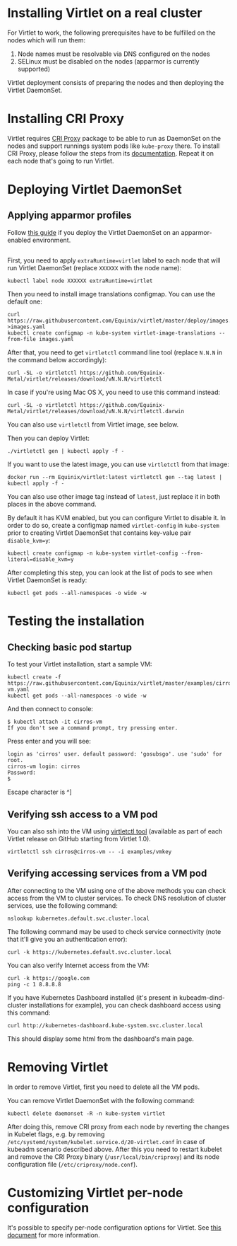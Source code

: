 # Installing Virtlet on a real cluster

For Virtlet to work, the following prerequisites have to be fulfilled
on the nodes which will run them:

1. Node names must be resolvable via DNS configured on the nodes
1. SELinux must be disabled on the nodes (apparmor is currently supported)

Virtlet deployment consists of preparing the nodes and then deploying
the Virtlet DaemonSet.

# Installing CRI Proxy

Virtlet requires [CRI Proxy](https://github.com/Mirantis/criproxy)
package to be able to run as DaemonSet on the nodes and support
runnings system pods like `kube-proxy` there. To install CRI Proxy,
please follow the steps from its
[documentation](https://github.com/Mirantis/criproxy/blob/master/README.md).
Repeat it on each node that's going to run Virtlet.

# Deploying Virtlet DaemonSet

## Applying apparmor profiles
Follow [this guide](apparmor) if you deploy
the Virtlet DaemonSet on an apparmor-enabled environment.
##

First, you need to apply `extraRuntime=virtlet` label to each node that will run Virtlet DaemonSet (replace `XXXXXX` with the node name):
```
kubectl label node XXXXXX extraRuntime=virtlet
```

Then you need to install image translations configmap. You can use the default one:
```
curl https://raw.githubusercontent.com/Equinix/virtlet/master/deploy/images.yaml >images.yaml
kubectl create configmap -n kube-system virtlet-image-translations --from-file images.yaml
```

After that, you need to get `virtletctl` command line tool (replace `N.N.N` in the command below accordingly):
```
curl -SL -o virtletctl https://github.com/Equinix-Metal/virtlet/releases/download/vN.N.N/virtletctl
```
In case if you're using Mac OS X, you need to use this command instead:
```
curl -SL -o virtletctl https://github.com/Equinix-Metal/virtlet/releases/download/vN.N.N/virtletctl.darwin
```
You can also use `virtletctl` from Virtlet image, see below.

Then you can deploy Virtlet:
```
./virtletctl gen | kubectl apply -f -
```

If you want to use the latest image, you can use `virtletctl` from that image:
```
docker run --rm Equinix/virtlet:latest virtletctl gen --tag latest | kubectl apply -f -
```
You can also use other image tag instead of `latest`, just replace it in both places
in the above command.

By default it has KVM enabled, but you can configure Virtlet to
disable it.  In order to do so, create a configmap named
`virtlet-config` in `kube-system` prior to creating Virtlet DaemonSet
that contains key-value pair `disable_kvm=y`:
```
kubectl create configmap -n kube-system virtlet-config --from-literal=disable_kvm=y
```

After completing this step, you can look at the list of pods to see
when Virtlet DaemonSet is ready:
```
kubectl get pods --all-namespaces -o wide -w
```

# Testing the installation

## Checking basic pod startup

To test your Virtlet installation, start a sample VM:
```
kubectl create -f https://raw.githubusercontent.com/Equinix/virtlet/master/examples/cirros-vm.yaml
kubectl get pods --all-namespaces -o wide -w
```

And then connect to console:
```
$ kubectl attach -it cirros-vm
If you don't see a command prompt, try pressing enter.
```

Press enter and you will see:

```
login as 'cirros' user. default password: 'gosubsgo'. use 'sudo' for root.
cirros-vm login: cirros
Password:
$
```

Escape character is ^]

## Verifying ssh access to a VM pod

You can also ssh into the VM using
[virtletctl tool](../../reference/virtletctl/) (available as part
of each Virtlet release on GitHub starting from Virtlet 1.0).

```
virtletctl ssh cirros@cirros-vm -- -i examples/vmkey
```

## Verifying accessing services from a VM pod

After connecting to the VM using one of the above methods you can check access
from the VM to cluster services. To check DNS resolution of cluster services,
use the following command:

```
nslookup kubernetes.default.svc.cluster.local
```

The following command may be used to check service connectivity (note that
it'll give you an authentication error):

```
curl -k https://kubernetes.default.svc.cluster.local
```

You can also verify Internet access from the VM:

```
curl -k https://google.com
ping -c 1 8.8.8.8
```

If you have Kubernetes Dashboard installed (it's present in
kubeadm-dind-cluster installations for example), you can check
dashboard access using this command:

```
curl http://kubernetes-dashboard.kube-system.svc.cluster.local
```

This should display some html from the dashboard's main page.

# Removing Virtlet

In order to remove Virtlet, first you need to delete all the VM pods.

You can remove Virtlet DaemonSet with the following command:
```
kubectl delete daemonset -R -n kube-system virtlet
```

After doing this, remove CRI proxy from each node by reverting the
changes in Kubelet flags, e.g. by removing
`/etc/systemd/system/kubelet.service.d/20-virtlet.conf` in case of
kubeadm scenario described above. After this you need to restart
kubelet and remove the CRI Proxy binary (`/usr/local/bin/criproxy`)
and its node configuration file (`/etc/criproxy/node.conf`).

# Customizing Virtlet per-node configuration

It's possible to specify per-node configuration options for Virtlet.
See [this document](../../reference/config/) for more information.
